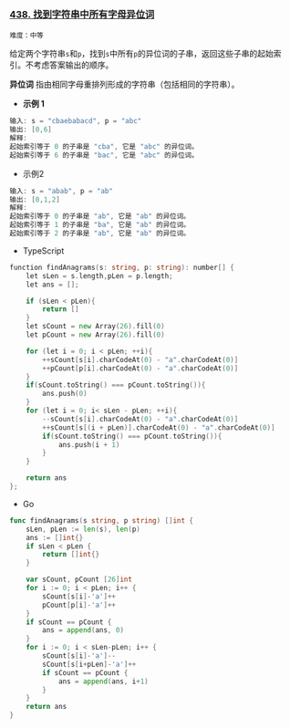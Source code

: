 ### **[438. 找到字符串中所有字母异位词](https://leetcode.cn/problems/find-all-anagrams-in-a-string/)**

`难度：中等`

给定两个字符串`s`和`p`，找到`s`中所有`p`的异位词的子串，返回这些子串的起始索引。不考虑答案输出的顺序。

**异位词** 指由相同字母重排列形成的字符串（包括相同的字符串）。

- **示例 1**

```go
输入: s = "cbaebabacd", p = "abc"
输出: [0,6]
解释:
起始索引等于 0 的子串是 "cba", 它是 "abc" 的异位词。
起始索引等于 6 的子串是 "bac", 它是 "abc" 的异位词。
```

- 示例2

```go
输入: s = "abab", p = "ab"
输出: [0,1,2]
解释:
起始索引等于 0 的子串是 "ab", 它是 "ab" 的异位词。
起始索引等于 1 的子串是 "ba", 它是 "ab" 的异位词。
起始索引等于 2 的子串是 "ab", 它是 "ab" 的异位词。
```

- TypeScript

```go
function findAnagrams(s: string, p: string): number[] {
    let sLen = s.length,pLen = p.length;
    let ans = [];

    if (sLen < pLen){
        return []
    }
    let sCount = new Array(26).fill(0)
    let pCount = new Array(26).fill(0)

    for (let i = 0; i < pLen; ++i){
        ++sCount[s[i].charCodeAt(0) - "a".charCodeAt(0)]
        ++pCount[p[i].charCodeAt(0) - "a".charCodeAt(0)]
    }
    if(sCount.toString() === pCount.toString()){
        ans.push(0)
    }
    for (let i = 0; i< sLen - pLen; ++i){
        --sCount[s[i].charCodeAt(0) - "a".charCodeAt(0)]
        ++sCount[s[(i + pLen)].charCodeAt(0) - "a".charCodeAt(0)]
        if(sCount.toString() === pCount.toString()){
            ans.push(i + 1)
        }
    }

    return ans
};
```

- Go

```go
func findAnagrams(s string, p string) []int {
	sLen, pLen := len(s), len(p)
	ans := []int{}
	if sLen < pLen {
		return []int{}
	}

	var sCount, pCount [26]int
	for i := 0; i < pLen; i++ {
		sCount[s[i]-'a']++
		pCount[p[i]-'a']++
	}
	if sCount == pCount {
		ans = append(ans, 0)
	}
	for i := 0; i < sLen-pLen; i++ {
		sCount[s[i]-'a']--
		sCount[s[i+pLen]-'a']++
		if sCount == pCount {
			ans = append(ans, i+1)
		}
	}
	return ans
}
```

